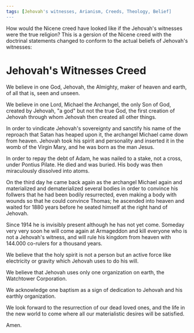 ```yaml
---
tags: [Jehovah's witnesses, Arianism, Creeds, Theology, Belief]
---
```

How would the Nicene creed have looked like if the Jehovah's witnesses were the true religion? This is a gersion of the Nicene creed with the doctrinal statements changed to conform to the actual beliefs of Jehovah's witnesses:

# Jehovah's Witnesses Creed

We believe in one God, Jehovah, the Almighty, maker of heaven and earth, of all that is, seen and unseen. 

We believe in one Lord, Michael the Archangel, the only Son of God, created by Jehovah, "a god" but not the true God, the first creation of Jehovah through whom Jehovah then created all other things. 

In order to vindicate Jehovah's sovereignty and sanctify his name of the reproach that Satan has heaped upon it, the archangel Michael came down from heaven. Jehovah took his spirit and personality and inserted it in the womb of the Virgin Mary, and he was born as the man Jesus.

In order to repay the debt of Adam, he was nailed to a stake, not a cross, under Pontius Pilate. He died and was buried. His body was then miraculously dissolved into atoms.

On the third day he came back again as the archangel Michael again and materialized and dematerialized several bodies in order to convince his follwers that he had been bodily resurrected, even making a body with wounds so that he could convince Thomas; he ascended into heaven and waited for 1880 years before he seated himself at the right hand of Jehovah. 

Since 1914 he is invisibly present although he has not yet come. Someday very very soon he will come again at Armageddon and kill everyone who is not a Jehovah's witness, and will rule his kingdom from heaven with 144.000 co-rulers for a thousand years. 

We believe that the holy spirit is not a person but an active force like electricity or gravity which Jehovah uses to do his will.  

We believe that Jehovah uses only one organization on earth, the Watchtower Corporation.

We acknowledge one baptism as a sign of dedication to Jehovah and his earthly organization. 

We look forward to the resurrection of our dead loved ones, and the life in the new world to come where all our materialistic desires will be satisfied. 

Amen.
